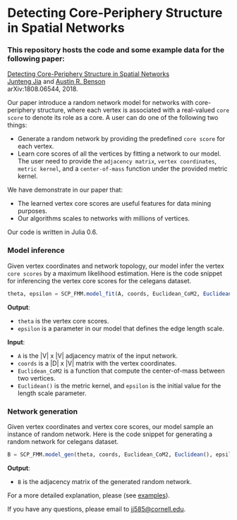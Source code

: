 # Detecting Core-Periphery Structure in Spatial Networks

### This repository hosts the code and some example data for the following paper:  
[Detecting Core-Periphery Structure in Spatial Networks](https://arxiv.org/abs/1808.06544)  
[Junteng Jia](https://000justin000.github.io/) and [Austin R. Benson](https://www.cs.cornell.edu/~arb/)  
arXiv:1808.06544, 2018.

Our paper introduce a random network model for networks with core-periphery structure, where each vertex is associated with a real-valued `core score` to denote its role as a core. A user can do one of the following two things:  
- Generate a random network by providing the predefined `core score` for each vertex.
- Learn core scores of all the vertices by fitting a network to our model. The user need to provide the `adjacency matrix`, `vertex coordinates`, `metric kernel`, and a `center-of-mass` function under the provided metric kernel.

We have demonstrate in our paper that:
- The learned vertex core scores are useful features for data mining purposes. 
- Our algorithms scales to networks with millions of vertices.

Our code is written in Julia 0.6.

### Model inference
Given vertex coordinates and network topology, our model infer the vertex `core scores` by a maximum likelihood estimation. Here is the code snippet for inferencing the vertex core scores for the celegans dataset.

```julia
theta, epsilon = SCP_FMM.model_fit(A, coords, Euclidean_CoM2, Euclidean(), epsilon; opt=opt);
```

**Output**: 
- `theta` is the vertex core scores.
- `epsilon` is a parameter in our model that defines the edge length scale.

**Input**: 
- `A` is the |V| x |V| adjacency matrix of the input network.
- `coords` is a |D| x |V| matrix with the vertex coordinates.
- `Euclidean_CoM2` is a function that compute the center-of-mass between two vertices.
- `Euclidean()` is the metric kernel, and `epsilon` is the initial value for the length scale parameter.

### Network generation
Given vertex coordinates and vertex core scores, our model sample an instance of random network. Here is the code snippet for generating a random network for celegans dataset.

```julia
B = SCP_FMM.model_gen(theta, coords, Euclidean_CoM2, Euclidean(), epsilon; opt=opt);
```

**Output**:
- `B` is the adjacency matrix of the generated random network.

For a more detailed explanation, please (see [examples](/examples)).

If you have any questions, please email to [jj585@cornell.edu](mailto:jj585@cornell.edu).
